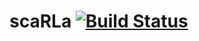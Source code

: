 # scaRLa [![Build Status](https://travis-ci.org/tspooner/scaRLa.svg?branch=master)](https://travis-ci.org/tspooner/scaRLa)
